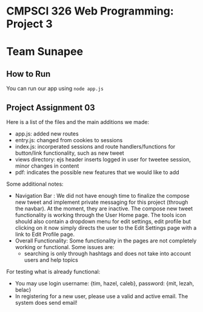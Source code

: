 # CMPSCI 326 Web Programming: Project 3
# Team Sunapee

## How to Run
You can run our app using `node app.js`
 
## Project Assignment 03

Here is a list of the files and the main additions we made:
- app.js: added new routes
- entry.js: changed from cookies to sessions
- index.js: incorperated sessions and route handlers/functions for button/link functionality, such as new tweet
- views directory: ejs header inserts logged in user for tweetee session, minor changes in content
- pdf: indicates the possible new features that we would like to add

Some additional notes:
* Navigation Bar : 
  We did not have enough time to finalize the compose new tweet and implement private messaging for this project (through the navbar). At the moment, they are inactive. The compose new tweet functionality is working through the User Home page. The tools icon should also contain a dropdown menu for edit settings, edit profile but clicking on it now simply directs the user to the Edit Settings page with a link to Edit Profile page.
* Overall Functionality:
  Some functionality in the pages are not completely working or functional. Some issues are:
  * searching is only through hashtags and does not take into account users and help topics
  
For testing what is already functional:
* You may use login username: {tim, hazel, caleb}, password: {mit, lezah, belac}
* In registering for a new user, please use a valid and active email. The system does send email!
